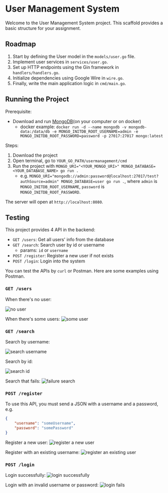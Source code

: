 # User Management System

Welcome to the User Management System project. This scaffold provides a basic structure for your assignment.

## Roadmap

1. Start by defining the User model in the `models/user.go` file.
2. Implement user services in `services/user.go`.
3. Set up HTTP endpoints using the Gin framework in `handlers/handlers.go`.
4. Initialize dependencies using Google Wire in `wire.go`.
5. Finally, write the main application logic in `cmd/main.go`.

## Running the Project

Prerequisite:

- Download and run [MongoDB](https://www.mongodb.com/try/download/community)(on your computer or on docker)
  - docker example: `docker run -d --name mongodb -v mongodb-data:/data/db -e MONGO_INITDB_ROOT_USERNAME=admin -e MONGO_INITDB_ROOT_PASSWORD=password -p 27017:27017 mongo:latest`

Steps:

1. Download the project
2. Open terminal, go to `YOUR_GO_PATH/usermanagement/cmd`
3. Run the project with `MONGO_URI="<YOUR_MONGO_URI>" MONGO_DATABASE=<YOUR_DATABASE_NAME> go run .`
   - e.g. `MONGO_URI="mongodb://admin:password@localhost:27017/test?authSource=admin" MONGO_DATABASE=user go run .`, where `admin` is `MONGO_INITDB_ROOT_USERNAME`, `password` is `MONGO_INITDB_ROOT_PASSWORD`.

The server will open at `http://localhost:8080`.

## Testing

This project provides 4 API in the backend:

- `GET /users`: Get all users' info from the database
- `GET /search`: Search user by id or username
  - params: `id` or `username`
- `POST /register`: Register a new user if not exists
- `POST /login`: Login into the system

You can test the APIs by `curl` or Postman. Here are some examples using Postman.

### `GET /users`

When there's no user:

![no user](https://p.ipic.vip/xqv48v.png)

When there's some users:
![some user](https://p.ipic.vip/1xvh3b.png)

### `GET /search`

Search by username:

![search username](https://p.ipic.vip/uke3ix.png)

Search by id:

![search id](https://p.ipic.vip/58ugoq.png)

Search that fails:
![failure search](https://p.ipic.vip/ctz594.png)

### `POST /register`

To use this API, you must send a JSON with a username and a password, e.g.

```JSON
{
    "username": "someUsername",
    "password": "somePassword"
}
```

Register a new user:
![register a new user](https://p.ipic.vip/aqexuk.png)

Register with an existing username:
![register an existing user](https://p.ipic.vip/tvhyuk.png)

### `POST /login`

Login successfully:
![login successfully](https://p.ipic.vip/a6xl8t.png)

Login with an invalid username or password:
![login fails](https://p.ipic.vip/u72hfx.png)
